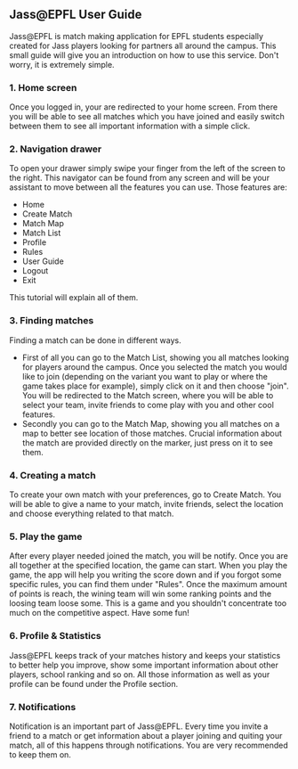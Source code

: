 ## Jass@EPFL User Guide


Jass@EPFL is match making application for EPFL students especially created for Jass players looking for partners all around the campus. This small guide will give you an introduction on how to use this service. Don't worry, it is extremely simple.

### 1. Home screen
Once you logged in, your are redirected to your home screen. From there you will be able to see all matches which you have joined and easily switch between them to see all important information with a simple click.

### 2. Navigation drawer
To open your drawer simply swipe your finger from the left of the screen to the right. This navigator can be found from any screen and will be your assistant to move between all the features you can use. Those features are:
  - Home
  - Create Match
  - Match Map
  - Match List
  - Profile
  - Rules
  - User Guide
  - Logout
  - Exit

This tutorial will explain all of them.

### 3. Finding matches
Finding a match can be done in different ways. 
- First of all you can go to the Match List, showing you all matches looking for players around the campus. Once you selected the match you would like to join (depending on the variant you want to play or where the game takes place for example), simply click on it and then choose "join". You will be redirected to the Match screen, where you will be able to select your team, invite friends to come play with you and other cool features.
- Secondly you can go to the Match Map, showing you all matches on a map to better see location of those matches. Crucial information about the match are provided directly on the marker, just press on it to see them.

### 4. Creating a match
To create your own match with your preferences, go to Create Match. You will be able to give a name to your match, invite friends, select the location and choose everything related to that match.

### 5. Play the game
After every player needed joined the match, you will be notify. Once you are all together at the specified location, the game can start. When you play the game, the app will help you writing the score down and if you forgot some specific rules, you can find them under "Rules".
Once the maximum amount of points is reach, the wining team will win some ranking points and the loosing team loose some. This is a game and you shouldn't concentrate too much on the competitive aspect. Have some fun!

### 6. Profile & Statistics
Jass@EPFL keeps track of your matches history and keeps your statistics to better help you improve, show some important information about other players, school ranking and so on. All those information as well as your profile can be found under the Profile section.

### 7. Notifications
Notification is an important part of Jass@EPFL. Every time you invite a friend to a match or get information about a player joining and quiting your match, all of this happens through notifications. You are very recommended to keep them on.
